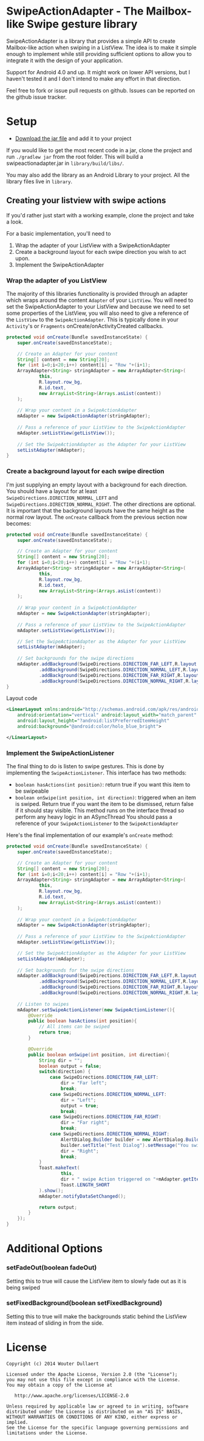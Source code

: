 SwipeActionAdapter - The Mailbox-like Swipe gesture library
===========================================================

SwipeActionAdapter is a library that provides a simple API to create Mailbox-like action when swiping in a ListView. The idea is to make it simple enough to implement while still providing sufficient options to allow you to integrate it with the design of your application.

Support for Android 4.0 and up. It might work on lower API versions, but I haven't tested it and I don't intend to make any effort in that direction.

Feel free to fork or issue pull requests on github. Issues can be reported on the github issue tracker.

<!-- ![Focused TokenAutoCompleteTextView example](https://raw.github.com/splitwise/TokenAutoComplete/gh-pages/images/focused.png) -->

<!-- ![Unfocused TokenAutoCompleteTextView example](https://raw.github.com/splitwise/TokenAutoComplete/gh-pages/images/not_focused.png) -->

Setup
=====

* [Download the jar file](https://github.com/wdullaer/SwipeActionAdapter/releases) and add it to your project

If you would like to get the most recent code in a jar, clone the project and run ```./gradlew jar``` from the root folder. This will build a swipeactionadapter.jar in ```library/build/libs/```.

You may also add the library as an Android Library to your project. All the library files live in ```library```.

Creating your listview with swipe actions
-----------------------------------------

If you'd rather just start with a working example, clone the project and take a look.

For a basic implementation, you'll need to

1. Wrap the adapter of your ListView with a SwipeActionAdapter
2. Create a background layout for each swipe direction you wish to act upon.
3. Implement the SwipeActionAdapter

### Wrap the adapter of you ListView

The majority of this libraries functionality is provided through an adapter which wraps around the content ```Adapter``` of your ```ListView```. You will need to set the SwipeActionAdapter to your ListView and because we need to set some properties of the ListView, you will also need to give a reference of the ```ListView``` to the ```SwipeActionAdapter```. This is typically done in your ```Activity```'s or ```Fragments``` onCreate/onActivityCreated callbacks.

```java
protected void onCreate(Bundle savedInstanceState) {
    super.onCreate(savedInstanceState);

    // Create an Adapter for your content
    String[] content = new String[20];
    for (int i=0;i<20;i++) content[i] = "Row "+(i+1);
    ArrayAdapter<String> stringAdapter = new ArrayAdapter<String>(
            this,
            R.layout.row_bg,
            R.id.text,
            new ArrayList<String>(Arrays.asList(content))
    );
    
    // Wrap your content in a SwipeActionAdapter
    mAdapter = new SwipeActionAdapter(stringAdapter);
    
    // Pass a reference of your ListView to the SwipeActionAdapter
    mAdapter.setListView(getListView());
    
    // Set the SwipeActionAdapter as the Adapter for your ListView
    setListAdapter(mAdapter);
}
```

### Create a  background layout for each swipe direction

I'm just supplying an empty layout with a background for each direction.
You should have a layout for at least ```SwipeDirections.DIRECTION_NORMAL_LEFT``` and ```SwipeDirections.DIRECTION_NORMAL_RIGHT```. The other directions are optional.
It is important that the background layouts have the same height as the normal row layout.
The ```onCreate``` callback from the previous section now becomes:

```java
protected void onCreate(Bundle savedInstanceState) {
    super.onCreate(savedInstanceState);

    // Create an Adapter for your content
    String[] content = new String[20];
    for (int i=0;i<20;i++) content[i] = "Row "+(i+1);
    ArrayAdapter<String> stringAdapter = new ArrayAdapter<String>(
            this,
            R.layout.row_bg,
            R.id.text,
            new ArrayList<String>(Arrays.asList(content))
    );
    
    // Wrap your content in a SwipeActionAdapter
    mAdapter = new SwipeActionAdapter(stringAdapter);
    
    // Pass a reference of your ListView to the SwipeActionAdapter
    mAdapter.setListView(getListView());

    // Set the SwipeActionAdapter as the Adapter for your ListView
    setListAdapter(mAdapter);
    
    // Set backgrounds for the swipe directions
    mAdapter.addBackground(SwipeDirections.DIRECTION_FAR_LEFT,R.layout.row_bg_left_far)
            .addBackground(SwipeDirections.DIRECTION_NORMAL_LEFT,R.layout.row_bg_left)
            .addBackground(SwipeDirections.DIRECTION_FAR_RIGHT,R.layout.row_bg_right_far)
            .addBackground(SwipeDirections.DIRECTION_NORMAL_RIGHT,R.layout.row_bg_right);
}
```

Layout code

```xml
<LinearLayout xmlns:android="http://schemas.android.com/apk/res/android"
    android:orientation="vertical" android:layout_width="match_parent"
    android:layout_height="?android:listPreferredItemHeight"
    android:background="@android:color/holo_blue_bright">

</LinearLayout>
```

### Implement the SwipeActionListener

The final thing to do is listen to swipe gestures. This is done by implementing the ```SwipeActionListener```. This interface has two methods:
* ```boolean hasActions(int position)```: return true if you want this item to be swipeable
* ```boolean onSwipe(int position, int direction)```: triggered when an item is swiped. Return true if you want the item to be dismissed, return false if it should stay visible. This method runs on the interface thread so perform any heavy logic in an ASyncThread
You should pass a reference of your ```SwipeActionListener``` to the ```SwipeActionAdapter```

Here's the final implementation of our example's ```onCreate``` method:
```java
protected void onCreate(Bundle savedInstanceState) {
    super.onCreate(savedInstanceState);

    // Create an Adapter for your content
    String[] content = new String[20];
    for (int i=0;i<20;i++) content[i] = "Row "+(i+1);
    ArrayAdapter<String> stringAdapter = new ArrayAdapter<String>(
            this,
            R.layout.row_bg,
            R.id.text,
            new ArrayList<String>(Arrays.asList(content))
    );
    
    // Wrap your content in a SwipeActionAdapter
    mAdapter = new SwipeActionAdapter(stringAdapter);
    
    // Pass a reference of your ListView to the SwipeActionAdapter
    mAdapter.setListView(getListView());

    // Set the SwipeActionAdapter as the Adapter for your ListView
    setListAdapter(mAdapter);
    
    // Set backgrounds for the swipe directions
    mAdapter.addBackground(SwipeDirections.DIRECTION_FAR_LEFT,R.layout.row_bg_left_far)
            .addBackground(SwipeDirections.DIRECTION_NORMAL_LEFT,R.layout.row_bg_left)
            .addBackground(SwipeDirections.DIRECTION_FAR_RIGHT,R.layout.row_bg_right_far)
            .addBackground(SwipeDirections.DIRECTION_NORMAL_RIGHT,R.layout.row_bg_right);
    
    // Listen to swipes
    mAdapter.setSwipeActionListener(new SwipeActionListener(){
        @Override
        public boolean hasActions(int position){
            // All items can be swiped
            return true;
        }

        @Override
        public boolean onSwipe(int position, int direction){
            String dir = "";
            boolean output = false;
            switch(direction) {
                case SwipeDirections.DIRECTION_FAR_LEFT:
                    dir = "Far left";
                    break;
                case SwipeDirections.DIRECTION_NORMAL_LEFT:
                    dir = "Left";
                    output = true;
                    break;
                case SwipeDirections.DIRECTION_FAR_RIGHT:
                    dir = "Far right";
                    break;
                case SwipeDirections.DIRECTION_NORMAL_RIGHT:
                    AlertDialog.Builder builder = new AlertDialog.Builder(this);
                    builder.setTitle("Test Dialog").setMessage("You swiped right").create().show();
                    dir = "Right";
                    break;
            }
            Toast.makeText(
                    this,
                    dir + " swipe Action triggered on "+mAdapter.getItem(position),
                    Toast.LENGTH_SHORT
            ).show();
            mAdapter.notifyDataSetChanged();

            return output;
        }    
    });
}
```


Additional Options
==================

### setFadeOut(boolean fadeOut)
Setting this to true will cause the ListView item to slowly fade out as it is being swiped

### setFixedBackground(boolean setFixedBackground)
Setting this to true will make the backgrounds static behind the ListView item instead of sliding in from the side.


License
=======

    Copyright (c) 2014 Wouter Dullaert

    Licensed under the Apache License, Version 2.0 (the "License");
    you may not use this file except in compliance with the License.
    You may obtain a copy of the License at

       http://www.apache.org/licenses/LICENSE-2.0

    Unless required by applicable law or agreed to in writing, software
    distributed under the License is distributed on an "AS IS" BASIS,
    WITHOUT WARRANTIES OR CONDITIONS OF ANY KIND, either express or implied.
    See the License for the specific language governing permissions and
    limitations under the License.
